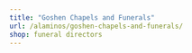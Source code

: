 ```yaml
---
title: "Goshen Chapels and Funerals"
url: /alaminos/goshen-chapels-and-funerals/
shop: funeral directors
---
```

